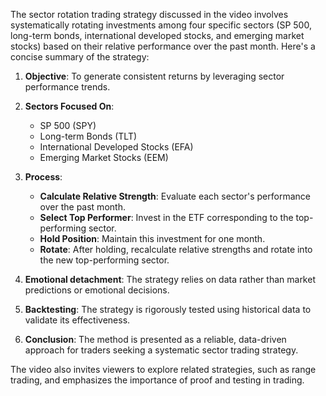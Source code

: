 The sector rotation trading strategy discussed in the video involves systematically rotating investments among four specific sectors (SP 500, long-term bonds, international developed stocks, and emerging market stocks) based on their relative performance over the past month. Here's a concise summary of the strategy:

1. **Objective**: To generate consistent returns by leveraging sector performance trends.

2. **Sectors Focused On**:
   - SP 500 (SPY)
   - Long-term Bonds (TLT)
   - International Developed Stocks (EFA)
   - Emerging Market Stocks (EEM)

3. **Process**:
   - **Calculate Relative Strength**: Evaluate each sector's performance over the past month.
   - **Select Top Performer**: Invest in the ETF corresponding to the top-performing sector.
   - **Hold Position**: Maintain this investment for one month.
   - **Rotate**: After holding, recalculate relative strengths and rotate into the new top-performing sector.

4. **Emotional detachment**: The strategy relies on data rather than market predictions or emotional decisions.

5. **Backtesting**: The strategy is rigorously tested using historical data to validate its effectiveness.

6. **Conclusion**: The method is presented as a reliable, data-driven approach for traders seeking a systematic sector trading strategy.

The video also invites viewers to explore related strategies, such as range trading, and emphasizes the importance of proof and testing in trading.
